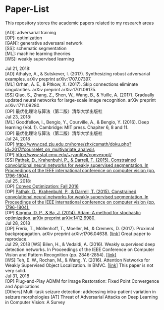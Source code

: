 # Paper-List
This repository stores the academic papers related to my research areas

[AD]: adversarial training  
[OP]: optimization  
[GAN]: generative adversaral network  
[SS]: schematic segmentation   
[ML]: machine learning theories  
[WS]: weakly supervised learning

Jul 21, 2018:  
[AD] Athalye, A., & Sutskever, I. (2017). Synthesizing robust adversarial examples. arXiv preprint arXiv:1707.07397.  
[ML] Orhan, A. E., & Pitkow, X. (2017). Skip connections eliminate singularities. arXiv preprint arXiv:1701.09175.  
[SS] Qiao, S., Zhang, Z., Shen, W., Wang, B., & Yuille, A. (2017). Gradually updated neural networks for large-scale image recognition. arXiv preprint arXiv:1711.09280.  
[OP] 最优化理论与算法（第二版）清华大学出版社  
Jul 23, 2018:  
[ML] Goodfellow, I., Bengio, Y., Courville, A., & Bengio, Y. (2016). Deep learning (Vol. 1). Cambridge: MIT press. Chapiter 6, 8 and 11.  
[OP] 最优化理论与算法（第二版）清华大学出版社     
Jul 24, 2018  
[OP] http://www.cad.zju.edu.cn/home/zhx/csmath/doku.php?id=2017#courselet_on_multivariate_analysis  
[OP] http://www.stat.cmu.edu/~ryantibs/convexopt/  
[SS] [Pathak, D., Krahenbuhl, P., & Darrell, T. (2015). Constrained convolutional neural networks for weakly supervised segmentation. In Proceedings of the IEEE international conference on computer vision (pp. 1796-1804).](https://www.cv-foundation.org/openaccess/content_iccv_2015/papers/Pathak_Constrained_Convolutional_Neural_ICCV_2015_paper.pdf)    
Jul 25, 2018:  
[OP] [Convex Optimization: Fall 2016](http://www.stat.cmu.edu/~ryantibs/convexopt/)  
[OP] [Pathak, D., Krahenbuhl, P., & Darrell, T. (2015). Constrained convolutional neural networks for weakly supervised segmentation. In Proceedings of the IEEE international conference on computer vision (pp. 1796-1804).](https://www.cv-foundation.org/openaccess/content_iccv_2015/papers/Pathak_Constrained_Convolutional_Neural_ICCV_2015_paper.pdf)    
[OP] [Kingma, D. P., & Ba, J. (2014). Adam: A method for stochastic optimization. arXiv preprint arXiv:1412.6980.](https://arxiv.org/abs/1412.6980)  
Jul 28, 2018  
[OP] Frerix, T., Möllenhoff, T., Moeller, M., & Cremers, D. (2017). Proximal backpropagation. arXiv preprint arXiv:1706.04638. [[link]](https://arxiv.org/abs/1706.04638) Great paper to reproduce.    
Jul 29, 2018
[WS] Bilen, H., & Vedaldi, A. (2016). Weakly supervised deep detection networks. In Proceedings of the IEEE Conference on Computer Vision and Pattern Recognition (pp. 2846-2854). [[link]](https://www.cv-foundation.org/openaccess/content_cvpr_2016/html/Bilen_Weakly_Supervised_Deep_CVPR_2016_paper.html)  
[WS] Teh, E. W., Rochan, M., & Wang, Y. (2016). Attention Networks for Weakly Supervised Object Localization. In BMVC. [[link]](http://www.cs.umanitoba.ca/~ywang/papers/bmvc16_attention.pdf) This paper is not very solid.  
Jul 31, 2018  
[OP] Plug-and-Play ADMM for Image Restoration: Fixed Point Convergence and Applications  
[Others] Multi-task seizure detection: addressing intra-patient variation in seizure morphologies
[AT] Threat of Adversarial Attacks on Deep Learning in Computer Vision: A Survey  
